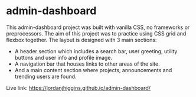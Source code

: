 # admin-dashboard

This admin-dashboard project was built with vanilla CSS, no frameworks or preprocessors. The aim of this project was to practice using CSS grid and flexbox together. The layout is designed with 3 main sections: 

- A header section  which includes a search bar, user greeting, utility buttons and user info and profile image. 
-  A navigation bar that houses links to other areas of the site.
-  And a main content section where projects, announcements and trending users are found.

Live link: https://jordanjhiggins.github.io/admin-dashboard/
